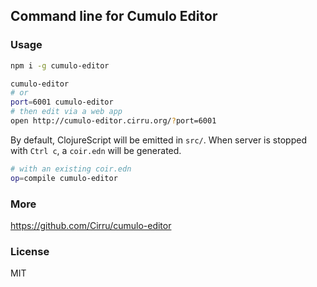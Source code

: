 
Command line for Cumulo Editor
---

### Usage

```bash
npm i -g cumulo-editor
```

```bash
cumulo-editor
# or
port=6001 cumulo-editor
# then edit via a web app
open http://cumulo-editor.cirru.org/?port=6001
```

By default, ClojureScript will be emitted in `src/`.
When server is stopped with `Ctrl c`, a `coir.edn` will be generated.

```bash
# with an existing coir.edn
op=compile cumulo-editor
```

### More

https://github.com/Cirru/cumulo-editor

### License

MIT
